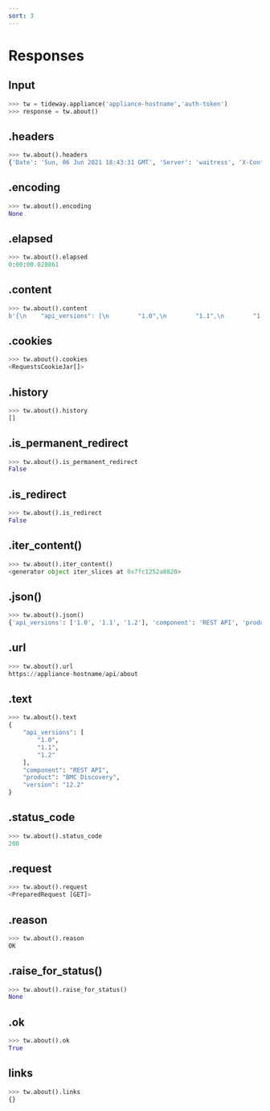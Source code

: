 ```yaml
---
sort: 3
---
```



# Responses

## Input

```python
>>> tw = tideway.appliance('appliance-hostname','auth-token')
>>> response = tw.about()
```

## .headers
```python
>>> tw.about().headers
{'Date': 'Sun, 06 Jun 2021 18:43:31 GMT', 'Server': 'waitress', 'X-Content-Type-Options': 'nosniff', 'Content-Length': '160', 'Content-Type': 'application/json', 'Content-security-policy': "default-src https: 'self'; style-src https: 'self' 'unsafe-inline'; script-src 'self' 'unsafe-inline' 'unsafe-eval' blob:; img-src 'self' data:; base-uri 'none'; object-src 'none'; connect-src https: 'self'; frame-ancestors 'self';", 'Keep-Alive': 'timeout=15, max=100', 'Connection': 'Keep-Alive'}
```
## .encoding
```python
>>> tw.about().encoding
None
```
## .elapsed
```python
>>> tw.about().elapsed
0:00:00.028861
```
## .content
```python
>>> tw.about().content
b'{\n    "api_versions": [\n        "1.0",\n        "1.1",\n        "1.2"\n    ],\n    "component": "REST API",\n    "product": "BMC Discovery",\n    "version": "12.2"\n}\n'
```
## .cookies
```python
>>> tw.about().cookies
<RequestsCookieJar[]>
```
## .history
```python
>>> tw.about().history
[]
```
## .is_permanent_redirect
```python
>>> tw.about().is_permanent_redirect
False
```
## .is_redirect
```python
>>> tw.about().is_redirect
False
```
## .iter_content()
```python
>>> tw.about().iter_content()
<generator object iter_slices at 0x7fc1252a8820>
```
## .json()
```python
>>> tw.about().json()
{'api_versions': ['1.0', '1.1', '1.2'], 'component': 'REST API', 'product': 'BMC Discovery', 'version': '12.2'}
```
## .url
```python
>>> tw.about().url
https://appliance-hostname/api/about
```
## .text
```python
>>> tw.about().text
{
    "api_versions": [
        "1.0",
        "1.1",
        "1.2"
    ],
    "component": "REST API",
    "product": "BMC Discovery",
    "version": "12.2"
}
```
## .status_code
```python
>>> tw.about().status_code
200
```
## .request
```python
>>> tw.about().request
<PreparedRequest [GET]>
```
## .reason
```python
>>> tw.about().reason
OK
```
## .raise_for_status()
```python
>>> tw.about().raise_for_status()
None
```
## .ok
```python
>>> tw.about().ok
True
```
## links
```python
>>> tw.about().links
{}
```